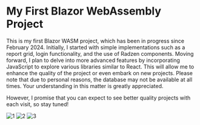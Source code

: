 # My First Blazor WebAssembly Project

This is my first Blazor WASM project, which has been in progress since February 2024.
Initially, I started with simple implementations such as a report grid, login functionality, and the use of Radzen components.
Moving forward, I plan to delve into more advanced features by incorporating JavaScript to explore various libraries similar to React.
This will allow me to enhance the quality of the project or even embark on new projects.
Please note that due to personal reasons, the database may not be available at all times.
Your understanding in this matter is greatly appreciated.

However, I promise that you can expect to see better quality projects with each visit, so stay tuned!


![1](https://github.com/hyunpap2r/WebReport/assets/91259577/2fb39892-af6d-4b14-bf01-cf6b4ef17d33)
![2](https://github.com/hyunpap2r/WebReport/assets/91259577/27e8c133-0f31-41a1-a580-5a164b0ef678)
![3](https://github.com/hyunpap2r/WebReport/assets/91259577/4beca855-09bc-4325-b6c2-4e1f8df8de64)









